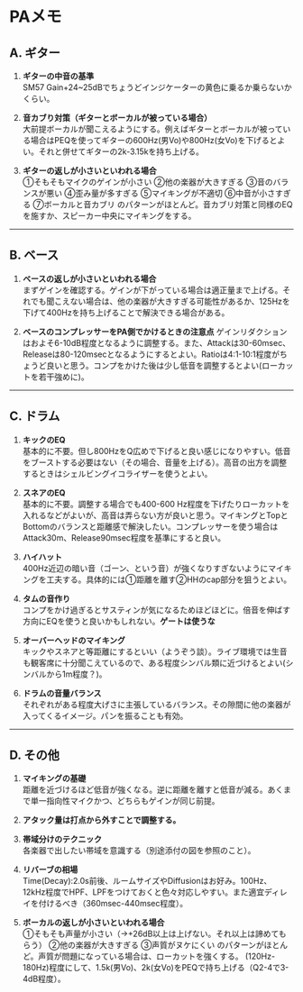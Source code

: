 # PAメモ

## A. ギター

1. **ギターの中音の基準**  
   SM57 Gain+24~25dBでちょうどインジケーターの黄色に乗るか乗らないかくらい。

2. **音カブり対策（ギターとボーカルが被っている場合）**  
   大前提ボーカルが聞こえるようにする。例えばギターとボーカルが被っている場合はPEQを使ってギターの600Hz(男Vo)や800Hz(女Vo)を下げるとよい。それと併せてギターの2k-3.15kを持ち上げる。

3. **ギターの返しが小さいといわれる場合**  
   ①そもそもマイクのゲインが小さい
   ②他の楽器が大きすぎる
   ③音のバランスが悪い
   ④歪み量が多すぎる
   ⑤マイキングが不適切
   ⑥中音が小さすぎる
   ⑦ボーカルと音カブリ
   のパターンがほとんど。音カブリ対策と同様のEQを施すか、スピーカー中央にマイキングをする。

---

## B. ベース

1. **ベースの返しが小さいといわれる場合**  
   まずゲインを確認する。ゲインが下がっている場合は適正量まで上げる。それでも聞こえない場合は、他の楽器が大きすぎる可能性があるか、125Hzを下げて400Hzを持ち上げることで解決できる場合がある。
   
2. **ベースのコンプレッサーをPA側でかけるときの注意点**
   ゲインリダクションはおよそ6-10dB程度となるように調整する。また、Attackは30-60msec、Releaseは80-120msecとなるようにするとよい。Ratioは4:1-10:1程度がちょうど良いと思う。コンプをかけた後は少し低音を調整するとよい(ローカットを若干強めに)。

---

## C. ドラム

1. **キックのEQ**  
   基本的に不要。但し800HzをQ広めで下げると良い感じになりやすい。低音をブーストする必要はない（その場合、音量を上げる）。高音の出方を調整するときはシェルビングイコライザーを使うとよい。

2. **スネアのEQ**  
   基本的に不要。調整する場合でも400-600 Hz程度を下げたりローカットを入れるなどがよいが、高音は弄らない方が良いと思う。マイキングとTopとBottomのバランスと距離感で解決したい。コンプレッサーを使う場合はAttack30m、Release90msec程度を基準にすると良い。

4. **ハイハット**  
   400Hz近辺の暗い音（ゴーン、という音）が強くなりすぎないようにマイキングを工夫する。具体的には①距離を離す②HHのcap部分を狙うとよい。

5. **タムの音作り**  
   コンプをかけ過ぎるとサスティンが気になるためほどほどに。倍音を伸ばす方向にEQを使うと良いかもしれない。**ゲートは使うな** 

6. **オーバーヘッドのマイキング**  
   キックやスネアと等距離にするといい（ようぞう談）。ライブ環境では生音も観客席に十分聞こえているので、ある程度シンバル類に近づけるとよい(シンバルから1m程度？)。

7. **ドラムの音量バランス**  
   それぞれがある程度大げさに主張しているバランス。その隙間に他の楽器が入ってくるイメージ。パンを振ることも有効。

---

## D. その他

1. **マイキングの基礎**  
   距離を近づけるほど低音が強くなる。逆に距離を離すと低音が減る。あくまで単一指向性マイクかつ、どちらもゲインが同じ前提。

2. **アタック量は打点から外すことで調整する。**  

3. **帯域分けのテクニック**  
   各楽器で出したい帯域を意識する（別途添付の図を参照のこと）。
4. **リバーブの相場**  
   Time(Decay):2.0s前後、ルームサイズやDiffusionはお好み。100Hz、12kHz程度でHPF、LPFをつけておくと色々対応しやすい。また適宜ディレイを付けるべき（360msec-440msec程度）。

5. **ボーカルの返しが小さいといわれる場合**  
   ①そもそも声量が小さい（→+26dB以上は上げない。それ以上は諦めてもらう）
   ②他の楽器が大きすぎる
   ③声質がヌケにくい
   のパターンがほとんど。声質が問題になっている場合は、ローカットを強くする。
   (120Hz-180Hz)程度にして、1.5k(男Vo)、2k(女Vo)をPEQで持ち上げる（Q2-4で3-4dB程度）。
